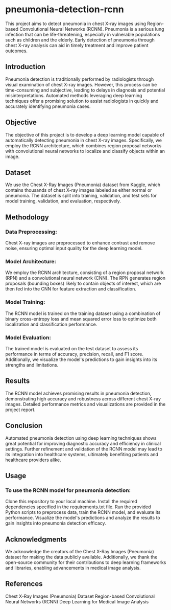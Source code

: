 # pneumonia-detection-rcnn

This project aims to detect pneumonia in chest X-ray images using Region-based Convolutional Neural Networks (RCNN). Pneumonia is a serious lung infection that can be life-threatening, especially in vulnerable populations such as children and the elderly. Early detection of pneumonia through chest X-ray analysis can aid in timely treatment and improve patient outcomes.

## Introduction
Pneumonia detection is traditionally performed by radiologists through visual examination of chest X-ray images. However, this process can be time-consuming and subjective, leading to delays in diagnosis and potential misinterpretations. Automated methods leveraging deep learning techniques offer a promising solution to assist radiologists in quickly and accurately identifying pneumonia cases.

## Objective
The objective of this project is to develop a deep learning model capable of automatically detecting pneumonia in chest X-ray images. Specifically, we employ the RCNN architecture, which combines region proposal networks with convolutional neural networks to localize and classify objects within an image.

## Dataset
We use the Chest X-Ray Images (Pneumonia) dataset from Kaggle, which contains thousands of chest X-ray images labeled as either normal or pneumonia. The dataset is split into training, validation, and test sets for model training, validation, and evaluation, respectively.

## Methodology
### Data Preprocessing: 
Chest X-ray images are preprocessed to enhance contrast and remove noise, ensuring optimal 
input quality for the deep learning model.

### Model Architecture:
We employ the RCNN architecture, consisting of a region proposal network (RPN) and a 
convolutional neural network (CNN). The RPN generates region proposals (bounding boxes) likely to contain objects of interest, which are then fed into the CNN for feature extraction and classification.

### Model Training: 
The RCNN model is trained on the training dataset using a combination of binary cross-entropy loss 
and mean squared error loss to optimize both localization and classification performance.

### Model Evaluation: 
The trained model is evaluated on the test dataset to assess its performance in terms of accuracy,
precision, recall, and F1 score. Additionally, we visualize the model's predictions to gain insights into its strengths and limitations.

## Results
The RCNN model achieves promising results in pneumonia detection, demonstrating high accuracy and robustness across different chest X-ray images. Detailed performance metrics and visualizations are provided in the project report.

## Conclusion
Automated pneumonia detection using deep learning techniques shows great potential for improving diagnostic accuracy and efficiency in clinical settings. Further refinement and validation of the RCNN model may lead to its integration into healthcare systems, ultimately benefiting patients and healthcare providers alike.

## Usage
### To use the RCNN model for pneumonia detection:

Clone this repository to your local machine.
Install the required dependencies specified in the requirements.txt file.
Run the provided Python scripts to preprocess data, train the RCNN model, and evaluate its performance.
Visualize the model's predictions and analyze the results to gain insights into pneumonia detection efficacy.
## Acknowledgments
We acknowledge the creators of the Chest X-Ray Images (Pneumonia) dataset for making the data publicly available. Additionally, we thank the open-source community for their contributions to deep learning frameworks and libraries, enabling advancements in medical image analysis.

## References
Chest X-Ray Images (Pneumonia) Dataset
Region-based Convolutional Neural Networks (RCNN)
Deep Learning for Medical Image Analysis

